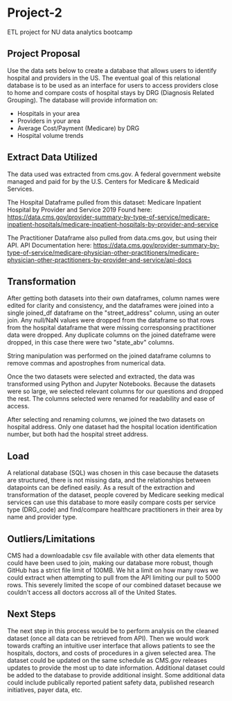 # Project-2
ETL project for NU data analytics bootcamp

## Project Proposal
Use the data sets below to create a database that allows users to identify hospital and providers in the US. The eventual goal of this relational database is to be used as an interface for users to access providers close to home and compare costs of hospital stays by DRG (Diagnosis Related Grouping). The database will provide information on:

* Hospitals in your area
* Providers in your area
* Average Cost/Payment (Medicare) by DRG
* Hospital volume trends

## Extract Data Utilized
The data used was extracted from cms.gov. A federal government website managed and paid for by the U.S. Centers for Medicare & Medicaid Services.

The Hospital Dataframe pulled from this dataset: Medicare Inpatient Hospital by Provider and Service 2019
Found here: https://data.cms.gov/provider-summary-by-type-of-service/medicare-inpatient-hospitals/medicare-inpatient-hospitals-by-provider-and-service

The Practitioner Dataframe also pulled from data.cms.gov, but using their API. 
API Documentation here: 
https://data.cms.gov/provider-summary-by-type-of-service/medicare-physician-other-practitioners/medicare-physician-other-practitioners-by-provider-and-service/api-docs 


## Transformation
After getting both datasets into their own dataframes, column names were edited for clarity and consistency, and the dataframes were joined into a single joined_df dataframe on the "street_address" column, using an outer join. Any null/NaN values were dropped from the dataframe so that rows from the hospital dataframe that were missing corresponsing practitioner data were dropped. Any duplicate columns on the joined dateframe were dropped, in this case there were two "state_abv" columns.  

String manipulation was performed on the joined dataframe columns to remove commas and apostrophes from numerical data. 

Once the two datasets were selected and extracted, the data was transformed using Python and Jupyter Notebooks. Because the datasets were so large, we selected relevant columns for our questions and dropped the rest. The columns selected were renamed for readability and ease of access. 

After selecting and renaming columns, we joined the two datasets on hospital address. Only one dataset had the hospital location identification number, but both had the hospital street address.

## Load
A relational database (SQL) was chosen in this case because the datasets are structured, there is not missing data, and the relationships between datapoints can be defined easily. 
As a result of the extraction and transformation of the dataset, people covered by Medicare seeking medical services can use this database to more easily compare costs per service type (DRG_code) and find/compare healthcare practitioners in their area by name and provider type. 

## Outliers/Limitations
CMS had a downloadable csv file available with other data elements that could have been used to join, making our database more robust, though GitHub has a strict file limit of 100MB. We hit a limit on how many rows we could extract when attempting to pull from the API limiting our pull to 5000 rows. This severely limited the scope of our combined dataset because we couldn't access all doctors accross all of the United States. 

## Next Steps
The next step in this process would be to perform analysis on the cleaned dataset (once all data can be retrieved from API). Then we would work towards crafting an intuitive user interface that allows patients to see the hospitals, doctors, and costs of procedures in a given selected area. The dataset could be updated on the same schedule as CMS.gov releases updates to provide the most up to date information. Additional dataset could be added to the database to provide additional insight. Some additional data could include publically reported patient safety data, published research initiatives, payer data, etc.
